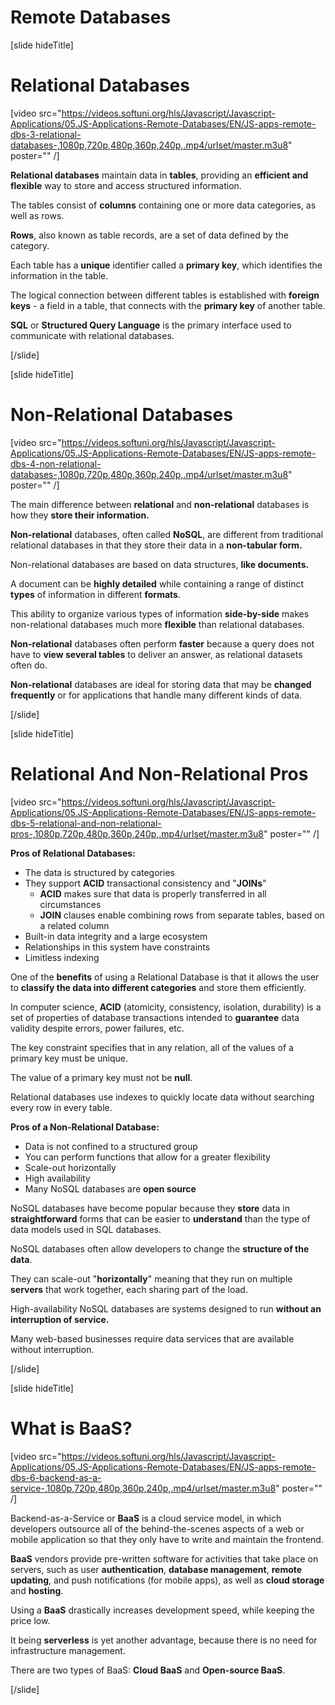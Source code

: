 # Remote Databases

[slide hideTitle]

# Relational Databases

[video src="https://videos.softuni.org/hls/Javascript/Javascript-Applications/05.JS-Applications-Remote-Databases/EN/JS-apps-remote-dbs-3-relational-databases-,1080p,720p,480p,360p,240p,.mp4/urlset/master.m3u8" poster="" /]

**Relational databases** maintain data in **tables**, providing an **efficient and flexible** way to store and access structured information. 

The tables consist of **columns** containing one or more data categories, as well as rows.

**Rows**, also known as table records, are a set of data defined by the category.

Each table has a **unique** identifier called a **primary key**, which identifies the information in the table.

The logical connection between different tables is established with **foreign keys** - a field in a table, that connects with the **primary key** of another table.

**SQL** or **Structured Query Language** is the primary interface used to communicate with relational databases.

[/slide]

[slide hideTitle]

# Non-Relational Databases

[video src="https://videos.softuni.org/hls/Javascript/Javascript-Applications/05.JS-Applications-Remote-Databases/EN/JS-apps-remote-dbs-4-non-relational-databases-,1080p,720p,480p,360p,240p,.mp4/urlset/master.m3u8" poster="" /]

The main difference between **relational** and **non-relational** databases is how they **store their information.**

**Non-relational** databases, often called **NoSQL**, are different from traditional relational databases in that they store their data in a **non-tabular form.** 

Non-relational databases are based on data structures, **like documents.** 

A document can be **highly detailed** while containing a range of distinct **types** of information in different **formats**. 

This ability to organize various types of information **side-by-side** makes non-relational databases much more **flexible** than relational databases.

**Non-relational** databases often perform **faster** because a query does not have to **view several tables** to deliver an answer, as relational datasets often do. 

**Non-relational** databases are ideal for storing data that may be **changed frequently** or for applications that handle many different kinds of data.

[/slide]

[slide hideTitle]

# Relational And Non-Relational Pros

[video src="https://videos.softuni.org/hls/Javascript/Javascript-Applications/05.JS-Applications-Remote-Databases/EN/JS-apps-remote-dbs-5-relational-and-non-relational-pros-,1080p,720p,480p,360p,240p,.mp4/urlset/master.m3u8" poster="" /]

**Pros of Relational Databases:**
- The data is structured by categories
- They support **ACID** transactional consistency and "**JOINs**"
  * **ACID** makes sure that data is properly transferred in all circumstances
  * **JOIN** clauses enable combining rows from separate tables, based on a related column
- Built-in data integrity and a large ecosystem
- Relationships in this system have constraints
- Limitless indexing

One of the **benefits** of using a Relational Database is that it allows the user to **classify the data into different categories** and store them efficiently. 

In computer science, **ACID** (atomicity, consistency, isolation, durability) is a set of properties of database transactions intended to **guarantee** data validity despite errors, power failures, etc.

The key constraint specifies that in any relation, all of the values of a primary key must be unique.

The value of a primary key must not be **null**.

Relational databases use indexes to quickly locate data without searching every row in every table.

**Pros of a Non-Relational Database:**
- Data is not confined to a structured group
- You can perform functions that allow for a greater flexibility
- Scale-out horizontally
- High availability
- Many NoSQL databases are **open source**

NoSQL databases have become popular because they **store** data in **straightforward** forms that can be easier to **understand** than the type of data models used in SQL databases.

NoSQL databases often allow developers to change the **structure of the data**.

They can scale-out "**horizontally**" meaning that they run on multiple **servers** that work together, each sharing part of the load.

High-availability NoSQL databases are systems designed to run **without an interruption of service.**

Many web-based businesses require data services that are available without interruption.

[/slide]

[slide hideTitle]

# What is BaaS?

[video src="https://videos.softuni.org/hls/Javascript/Javascript-Applications/05.JS-Applications-Remote-Databases/EN/JS-apps-remote-dbs-6-backend-as-a-service-,1080p,720p,480p,360p,240p,.mp4/urlset/master.m3u8" poster="" /]

Backend-as-a-Service or **BaaS** is a cloud service model, in which developers outsource all of the behind-the-scenes aspects of a web or mobile application so that they only have to write and maintain the frontend. 

**BaaS** vendors provide pre-written software for activities that take place on servers, such as user **authentication**, **database management**, **remote updating**, and push notifications (for mobile apps), as well as **cloud storage** and **hosting**.

Using a **BaaS** drastically increases development speed, while keeping the price low.

It being **serverless** is yet another advantage, because there is no need for infrastructure management.

There are two types of BaaS: **Cloud BaaS** and **Open-source BaaS**.

[/slide]
